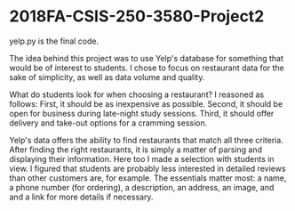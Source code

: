 # 2018FA-CSIS-250-3580-Project2

yelp.py is the final code. 

The idea behind this project was to use Yelp's database for something
that would be of interest to students. I chose to focus on restaurant
data for the sake of simplicity, as well as data volume and quality.

What do students look for when choosing a restaurant? I reasoned as follows:
First, it should be as inexpensive as possible. Second, it should be open for
business during late-night study sessions. Third, it should offer 
delivery and take-out options for a cramming session.

Yelp's data offers the ability to find restaurants that match all three 
criteria. After finding the right restaurants, it is simply a matter of 
parsing and displaying their information. Here too I made a selection with 
students in view. I figured that students are probably less interested in 
detailed reviews than other customers are, for example. The essentials matter
most: a name, a phone number (for ordering), a description, an address, an image, and
and a link for more details if necessary. 